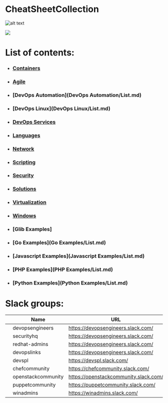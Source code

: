 # CheatSheetCollection

![alt text](https://www.researchgate.net/profile/Henrique_Gaspar/publication/325361376/figure/fig2/AS:630135694831618@1527247465316/DevOps-as-culture-in-software-development-Kornilova-2018.png)

![](https://cookbook.fortinet.com/wp-content/uploads/sysadmin_notes-logo-2.gif)

# List of contents:
- ### [Containers](Containers/List.md)
- ### [Agile](Agile/List.md)
- ### [DevOps Automation](DevOps Automation/List.md)
- ### [DevOps Linux](DevOps Linux/List.md)
- ### [DevOps Services](DevOpsServices/List.md)
- ### [Languages](Languages/List.md)
- ### [Network](Network/List.md)
- ### [Scripting](Scripts/List.md)
- ### [Security](Security/List.md)
- ### [Solutions](Solutions/List.md)
- ### [Virtualization](Virtualization/List.md)
- ### [Windows](Windows/List.md)
- ### [Glib Examples]
- ### [Go Examples](Go Examples/List.md)
- ### [Javascript Examples](Javascript Examples/List.md)
- ### [PHP Examples](PHP Examples/List.md)
- ### [Python Examples](Python Examples/List.md)


# Slack groups:

|   | Name               | URL                                   |
|---|--------------------|---------------------------------------|
|   | devopsengineers    | https://devopsengineers.slack.com/    |
|   | securityhq         | https://devopsengineers.slack.com/    |
|   | redhat-admins      | https://devopsengineers.slack.com/    |
|   | devopslinks        | https://devopsengineers.slack.com/    |
|   | devspl             | https://devspl.slack.com/             |
|   | chefcommunity      | https://chefcommunity.slack.com/      |
|   | openstackcommunity | https://openstackcommunity.slack.com/ |
|   | puppetcommunity    | https://puppetcommunity.slack.com/    |
|   | winadmins          | https://winadmins.slack.com/          |